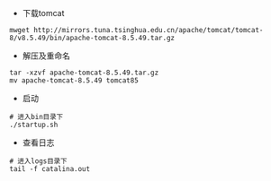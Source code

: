 - 下载tomcat
```
mwget http://mirrors.tuna.tsinghua.edu.cn/apache/tomcat/tomcat-8/v8.5.49/bin/apache-tomcat-8.5.49.tar.gz
```
- 解压及重命名
```
tar -xzvf apache-tomcat-8.5.49.tar.gz
mv apache-tomcat-8.5.49 tomcat85
```
- 启动
```
# 进入bin目录下
./startup.sh
```
- 查看日志
```
# 进入logs目录下
tail -f catalina.out
```